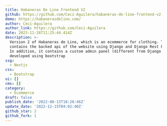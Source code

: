 ```yaml
---
title: Habaneras De Lino Frontend V2
github: https://github.com/Ceci-Aguilera/habaneras-de-lino-frontend-v2
demo: https://habanerasdelino.com/
author: Ceci-Aguilera
author_link: https://github.com/Ceci-Aguilera
date: 2023-11-26T11:25:44.414Z
description: >-
  Version 2 of Habaneras de Lino, which is an ecommerce for clothing. This repo
  contains the backed api of the website using Django and Django Rest Framework.
  In addition, it contains a custom admin panel (different from Django's)
  developed using bootstrap
ssg:
  - Nextjs
css:
  - Bootstrap
ui: []
cms: []
category:
  - Ecommerce
draft: false
publish_date: '2022-08-13T18:28:46Z'
update_date: '2022-12-15T04:02:40Z'
github_star: 2
github_fork: 1
---
```

